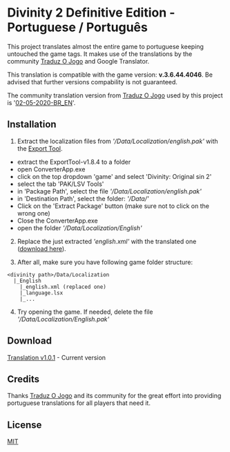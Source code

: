 ﻿# Divinity 2 Definitive Edition - Portuguese / Português

This project translates almost the entire game to portuguese keeping untouched the game tags. It makes use of the translations by the community [Traduz O Jogo](https://www.facebook.com/traduzojogo/) and Google Translator. 

This translation is compatible with the game version: **v.3.6.44.4046**. Be advised that further versions compability is not guaranteed. 

The community translation version from [Traduz O Jogo](https://www.facebook.com/traduzojogo/) used by this project is '[02-05-2020-BR_EN](https://drive.google.com/drive/u/0/folders/0B3R5i4ne8pTrZGNGSkFEWlhDYmc)'.

## Installation
1) Extract the localization files from *'<divinity path>/Data/Localization/english.pak'* with the [Export Tool](https://drive.google.com/open?id=0B3R5i4ne8pTreUVTQ1VCZHhGNnc).
- extract the ExportTool-v1.8.4 to a folder
- open ConverterApp.exe
- click on the top dropdown 'game' and select 'Divinity: Original sin 2' 
- select the tab 'PAK/LSV Tools'
- in 'Package Path', select the file *'<divinity path>/Data/Localization/english.pak'*
- in 'Destination Path', select the folder: *'<divinity path>/Data/'*
- Click on the 'Extract Package' button (make sure not to click on the wrong one)
- Close the ConverterApp.exe
- open the folder *'<divinity path>/Data/Localization/English'*

2) Replace the just extracted *'english.xml'* with the translated one ([download here](https://github.com/miguelcjalmeida/Divinity2DETranslator/blob/master/Divinity2DETranslator/Assets/Translated/english.zip?raw=true)).

3) After all, make sure you have following game folder structure: 
```
<divinity path>/Data/Localization
  |_English
    |_english.xml (replaced one)
    |_language.lsx
    |_...
```

4) Try opening the game. If needed, delete the file *'<divinity path>/Data/Localization/English.pak'*

## Download
[Translation v1.0.1](https://github.com/miguelcjalmeida/Divinity2DETranslator/blob/master/Divinity2DETranslator/Assets/Translated/english.zip?raw=true) - Current version

## Credits
Thanks [Traduz O Jogo](https://www.facebook.com/traduzojogo/) and its community for the great effort into providing portuguese translations for all players that need it.

## License
[MIT](https://choosealicense.com/licenses/mit/)